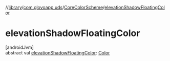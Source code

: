 //[library](../../../index.md)/[com.glovoapp.uds](../index.md)/[CoreColorScheme](index.md)/[elevationShadowFloatingColor](elevation-shadow-floating-color.md)

# elevationShadowFloatingColor

[androidJvm]\
abstract val [elevationShadowFloatingColor](elevation-shadow-floating-color.md): [Color](https://developer.android.com/reference/kotlin/androidx/compose/ui/graphics/Color.html)
